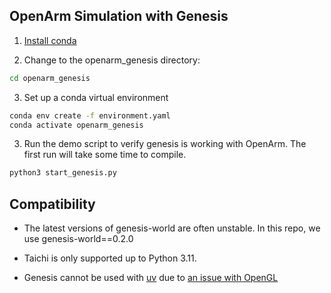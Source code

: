 ## OpenArm Simulation with Genesis

1. [Install conda](https://conda-forge.org/download/)

2. Change to the openarm_genesis directory:
```sh
cd openarm_genesis
```

3. Set up a conda virtual environment
```sh
conda env create -f environment.yaml
conda activate openarm_genesis
```
3. Run the demo script to verify genesis is working with OpenArm. The first run will take some time to compile.
   
```sh
python3 start_genesis.py
```

## Compatibility

- The latest versions of genesis-world are often unstable. In this repo, we use genesis-world==0.2.0
- Taichi is only supported up to Python 3.11.

- Genesis cannot be used with [uv](https://docs.astral.sh/uv/) due to [an issue with OpenGL](https://github.com/Genesis-Embodied-AI/Genesis/issues/11)
